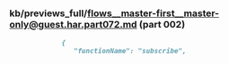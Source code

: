 ### kb/previews_full/flows__master-first__master-only@guest.har.part072.md (part 002)

```md
             {
                "functionName": "subscribe",
     
```

```
